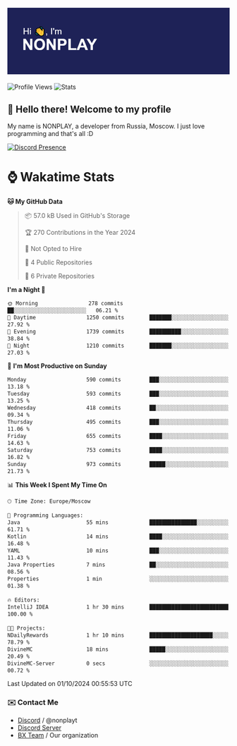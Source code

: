![Discord Presence](./header.png)
<br></br>
![Profile Views](https://komarev.com/ghpvc/?username=NONPLAYT&color=blue&style=for-the-badge)
![Stats](https://img.shields.io/badge/0%25-OPTIMIZED-orange?style=for-the-badge)


## :wave: Hello there! Welcome to my profile

My name is NONPLAY, a developer from Russia, Moscow. I just love programming and that's all :D

[![Discord Presence](https://lanyard.cnrad.dev/api/597087584090587177?showDisplayName=true)](https://discord.com/users/597087584090587177) 

# ⌚ Wakatime Stats

<!--START_SECTION:waka-->
**🐱 My GitHub Data** 

> 📦 57.0 kB Used in GitHub's Storage 
 > 
> 🏆 270 Contributions in the Year 2024
 > 
> 🚫 Not Opted to Hire
 > 
> 📜 4 Public Repositories 
 > 
> 🔑 6 Private Repositories 
 > 
**I'm a Night 🦉** 

```text
🌞 Morning                278 commits         ██░░░░░░░░░░░░░░░░░░░░░░░   06.21 % 
🌆 Daytime                1250 commits        ███████░░░░░░░░░░░░░░░░░░   27.92 % 
🌃 Evening                1739 commits        ██████████░░░░░░░░░░░░░░░   38.84 % 
🌙 Night                  1210 commits        ███████░░░░░░░░░░░░░░░░░░   27.03 % 
```
📅 **I'm Most Productive on Sunday** 

```text
Monday                   590 commits         ███░░░░░░░░░░░░░░░░░░░░░░   13.18 % 
Tuesday                  593 commits         ███░░░░░░░░░░░░░░░░░░░░░░   13.25 % 
Wednesday                418 commits         ██░░░░░░░░░░░░░░░░░░░░░░░   09.34 % 
Thursday                 495 commits         ███░░░░░░░░░░░░░░░░░░░░░░   11.06 % 
Friday                   655 commits         ████░░░░░░░░░░░░░░░░░░░░░   14.63 % 
Saturday                 753 commits         ████░░░░░░░░░░░░░░░░░░░░░   16.82 % 
Sunday                   973 commits         █████░░░░░░░░░░░░░░░░░░░░   21.73 % 
```


📊 **This Week I Spent My Time On** 

```text
🕑︎ Time Zone: Europe/Moscow

💬 Programming Languages: 
Java                     55 mins             ███████████████░░░░░░░░░░   61.71 % 
Kotlin                   14 mins             ████░░░░░░░░░░░░░░░░░░░░░   16.48 % 
YAML                     10 mins             ███░░░░░░░░░░░░░░░░░░░░░░   11.43 % 
Java Properties          7 mins              ██░░░░░░░░░░░░░░░░░░░░░░░   08.56 % 
Properties               1 min               ░░░░░░░░░░░░░░░░░░░░░░░░░   01.38 % 

🔥 Editors: 
IntelliJ IDEA            1 hr 30 mins        █████████████████████████   100.00 % 

🐱‍💻 Projects: 
NDailyRewards            1 hr 10 mins        ████████████████████░░░░░   78.79 % 
DivineMC                 18 mins             █████░░░░░░░░░░░░░░░░░░░░   20.49 % 
DivineMC-Server          0 secs              ░░░░░░░░░░░░░░░░░░░░░░░░░   00.72 % 
```


 Last Updated on 01/10/2024 00:55:53 UTC
<!--END_SECTION:waka-->

### ✉️ Contact Me

- [Discord](https://discord.com/users/597087584090587177) / @nonplayt
- [Discord Server](https://discord.gg/p7cxhw7E2M)
- [BX Team](https://github.com/BX-Team) / Our organization
